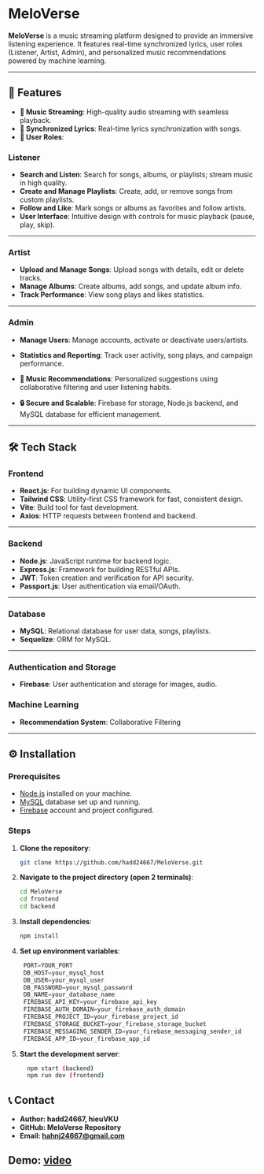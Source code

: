 # MeloVerse

**MeloVerse** is a music streaming platform designed to provide an immersive listening experience. It features real-time synchronized lyrics, user roles (Listener, Artist, Admin), and personalized music recommendations powered by machine learning.

---

## 🚀 Features

- **🎵 Music Streaming**: High-quality audio streaming with seamless playback.  
- **📝 Synchronized Lyrics**: Real-time lyrics synchronization with songs.  
- **👥 User Roles**:  
 ### Listener

- **Search and Listen**: Search for songs, albums, or playlists; stream music in high quality.
- **Create and Manage Playlists**: Create, add, or remove songs from custom playlists.
- **Follow and Like**: Mark songs or albums as favorites and follow artists.
- **User Interface**: Intuitive design with controls for music playback (pause, play, skip).

---

### Artist

- **Upload and Manage Songs**: Upload songs with details, edit or delete tracks.
- **Manage Albums**: Create albums, add songs, and update album info.
- **Track Performance**: View song plays and likes statistics.

---

### Admin

- **Manage Users**: Manage accounts, activate or deactivate users/artists.
- **Statistics and Reporting**: Track user activity, song plays, and campaign performance.

- **🤖 Music Recommendations**: Personalized suggestions using collaborative filtering and user listening habits.  
- **🔒 Secure and Scalable**: Firebase for storage, Node.js backend, and MySQL database for efficient management.

---

## 🛠 Tech Stack

### **Frontend**
- **React.js**: For building dynamic UI components.
- **Tailwind CSS**: Utility-first CSS framework for fast, consistent design.
- **Vite**: Build tool for fast development.
- **Axios**: HTTP requests between frontend and backend.

---

### **Backend**
- **Node.js**: JavaScript runtime for backend logic.
- **Express.js**: Framework for building RESTful APIs.
- **JWT**: Token creation and verification for API security.
- **Passport.js**: User authentication via email/OAuth.

---

### **Database**
- **MySQL**: Relational database for user data, songs, playlists.
- **Sequelize**: ORM for MySQL.

---

### **Authentication and Storage**
- **Firebase**: User authentication and storage for images, audio.


### **Machine Learning**
- **Recommendation System**: Collaborative Filtering  

---

## ⚙️ Installation

### **Prerequisites**
- [Node.js](https://nodejs.org/) installed on your machine.  
- [MySQL](https://www.mysql.com/) database set up and running.  
- [Firebase](https://firebase.google.com/) account and project configured.  

### **Steps**

1. **Clone the repository**:
   ```bash
   git clone https://github.com/hadd24667/MeloVerse.git

2. **Navigate to the project directory (open 2 terminals)**:
   ```bash
   cd MeloVerse
   cd frontend
   cd backend
3. **Install dependencies**:
   ```bash
   npm install
4. **Set up environment variables**:
   ```javascript
    PORT=YOUR_PORT
    DB_HOST=your_mysql_host
    DB_USER=your_mysql_user
    DB_PASSWORD=your_mysql_password
    DB_NAME=your_database_name
    FIREBASE_API_KEY=your_firebase_api_key
    FIREBASE_AUTH_DOMAIN=your_firebase_auth_domain
    FIREBASE_PROJECT_ID=your_firebase_project_id
    FIREBASE_STORAGE_BUCKET=your_firebase_storage_bucket
    FIREBASE_MESSAGING_SENDER_ID=your_firebase_messaging_sender_id
    FIREBASE_APP_ID=your_firebase_app_id
5. **Start the development server**:
    ```bash
      npm start (backend)
      npm run dev (frontend)
## 📞 Contact
- **Author: hadd24667, hieuVKU**
- **GitHub: MeloVerse Repository**
- **Email: hahnj24667@gmail.com**

## Demo: [video](https://drive.google.com/file/d/1Fa75iZJ8AEbnPCOuUM3Z5Qbu1uUoDscG/view?usp=sharing)




